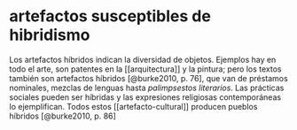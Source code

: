 # artefactos susceptibles de hibridismo
Los artefactos híbridos indican la diversidad de objetos. Ejemplos hay en todo el arte, son patentes en la [[arquitectura]] y la pintura; pero los textos también son artefactos híbridos [@burke2010, p. 76], que van de préstamos nominales, mezclas de lenguas hasta *palimpsestos literarios*. Las prácticas sociales pueden ser híbridas y las expresiones religiosas contemporáneas lo ejemplifican. Todos estos [[artefacto-cultural]] producen pueblos híbridos [@burke2010, p. 86]